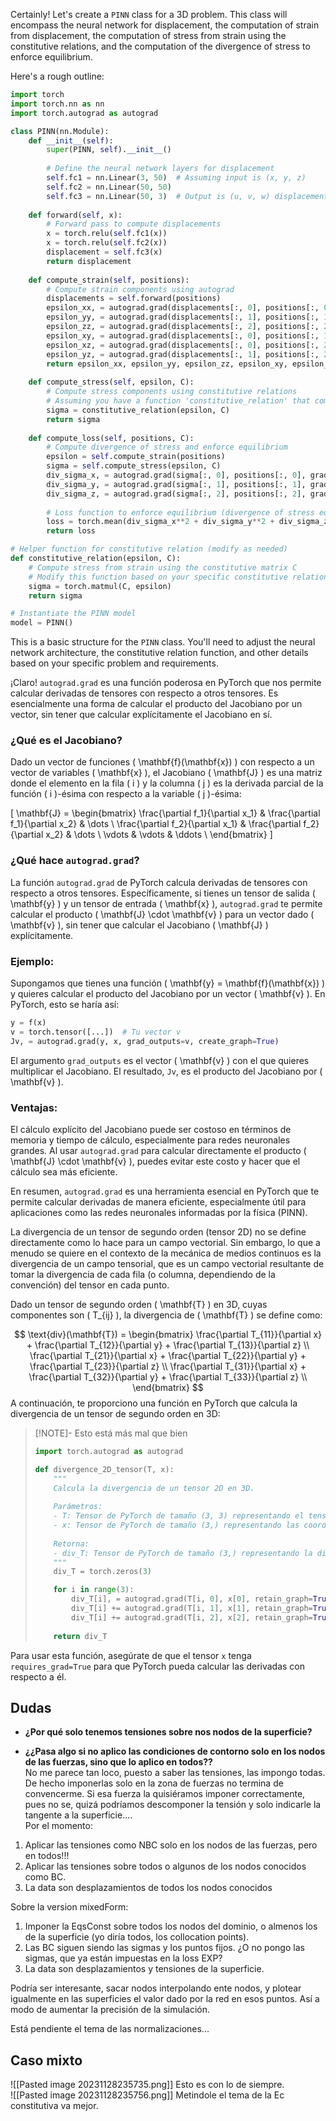 Certainly! Let's create a `PINN` class for a 3D problem. This class will encompass the neural network for displacement, the computation of strain from displacement, the computation of stress from strain using the constitutive relations, and the computation of the divergence of stress to enforce equilibrium.

Here's a rough outline:

```python
import torch
import torch.nn as nn
import torch.autograd as autograd

class PINN(nn.Module):
    def __init__(self):
        super(PINN, self).__init__()
        
        # Define the neural network layers for displacement
        self.fc1 = nn.Linear(3, 50)  # Assuming input is (x, y, z)
        self.fc2 = nn.Linear(50, 50)
        self.fc3 = nn.Linear(50, 3)  # Output is (u, v, w) displacements
        
    def forward(self, x):
        # Forward pass to compute displacements
        x = torch.relu(self.fc1(x))
        x = torch.relu(self.fc2(x))
        displacement = self.fc3(x)
        return displacement
    
    def compute_strain(self, positions):
        # Compute strain components using autograd
        displacements = self.forward(positions)
        epsilon_xx, = autograd.grad(displacements[:, 0], positions[:, 0], grad_outputs=torch.ones_like(displacements[:, 0]), create_graph=True)
        epsilon_yy, = autograd.grad(displacements[:, 1], positions[:, 1], grad_outputs=torch.ones_like(displacements[:, 1]), create_graph=True)
        epsilon_zz, = autograd.grad(displacements[:, 2], positions[:, 2], grad_outputs=torch.ones_like(displacements[:, 2]), create_graph=True)
        epsilon_xy, = autograd.grad(displacements[:, 0], positions[:, 1], grad_outputs=torch.ones_like(displacements[:, 0]), create_graph=True)
        epsilon_xz, = autograd.grad(displacements[:, 0], positions[:, 2], grad_outputs=torch.ones_like(displacements[:, 0]), create_graph=True)
        epsilon_yz, = autograd.grad(displacements[:, 1], positions[:, 2], grad_outputs=torch.ones_like(displacements[:, 1]), create_graph=True)
        return epsilon_xx, epsilon_yy, epsilon_zz, epsilon_xy, epsilon_xz, epsilon_yz
    
    def compute_stress(self, epsilon, C):
        # Compute stress components using constitutive relations
        # Assuming you have a function 'constitutive_relation' that computes stress from strain
        sigma = constitutive_relation(epsilon, C)
        return sigma
    
    def compute_loss(self, positions, C):
        # Compute divergence of stress and enforce equilibrium
        epsilon = self.compute_strain(positions)
        sigma = self.compute_stress(epsilon, C)
        div_sigma_x, = autograd.grad(sigma[:, 0], positions[:, 0], grad_outputs=torch.ones_like(sigma[:, 0]), create_graph=True)
        div_sigma_y, = autograd.grad(sigma[:, 1], positions[:, 1], grad_outputs=torch.ones_like(sigma[:, 1]), create_graph=True)
        div_sigma_z, = autograd.grad(sigma[:, 2], positions[:, 2], grad_outputs=torch.ones_like(sigma[:, 2]), create_graph=True)
        
        # Loss function to enforce equilibrium (divergence of stress equals zero)
        loss = torch.mean(div_sigma_x**2 + div_sigma_y**2 + div_sigma_z**2)
        return loss

# Helper function for constitutive relation (modify as needed)
def constitutive_relation(epsilon, C):
    # Compute stress from strain using the constitutive matrix C
    # Modify this function based on your specific constitutive relations
    sigma = torch.matmul(C, epsilon)
    return sigma

# Instantiate the PINN model
model = PINN()
```

This is a basic structure for the `PINN` class. You'll need to adjust the neural network architecture, the constitutive relation function, and other details based on your specific problem and requirements.


¡Claro! `autograd.grad` es una función poderosa en PyTorch que nos permite calcular derivadas de tensores con respecto a otros tensores. Es esencialmente una forma de calcular el producto del Jacobiano por un vector, sin tener que calcular explícitamente el Jacobiano en sí.

### ¿Qué es el Jacobiano?

Dado un vector de funciones \( \mathbf{f}(\mathbf{x}) \) con respecto a un vector de variables \( \mathbf{x} \), el Jacobiano \( \mathbf{J} \) es una matriz donde el elemento en la fila \( i \) y la columna \( j \) es la derivada parcial de la función \( i \)-ésima con respecto a la variable \( j \)-ésima:

\[
\mathbf{J} = \begin{bmatrix}
\frac{\partial f_1}{\partial x_1} & \frac{\partial f_1}{\partial x_2} & \dots \\
\frac{\partial f_2}{\partial x_1} & \frac{\partial f_2}{\partial x_2} & \dots \\
\vdots & \vdots & \ddots \\
\end{bmatrix}
\]

### ¿Qué hace `autograd.grad`?

La función `autograd.grad` de PyTorch calcula derivadas de tensores con respecto a otros tensores. Específicamente, si tienes un tensor de salida \( \mathbf{y} \) y un tensor de entrada \( \mathbf{x} \), `autograd.grad` te permite calcular el producto \( \mathbf{J} \cdot \mathbf{v} \) para un vector dado \( \mathbf{v} \), sin tener que calcular el Jacobiano \( \mathbf{J} \) explícitamente.

### Ejemplo:

Supongamos que tienes una función \( \mathbf{y} = \mathbf{f}(\mathbf{x}) \) y quieres calcular el producto del Jacobiano por un vector \( \mathbf{v} \). En PyTorch, esto se haría así:

```python
y = f(x)
v = torch.tensor([...])  # Tu vector v
Jv, = autograd.grad(y, x, grad_outputs=v, create_graph=True)
```

El argumento `grad_outputs` es el vector \( \mathbf{v} \) con el que quieres multiplicar el Jacobiano. El resultado, `Jv`, es el producto del Jacobiano por \( \mathbf{v} \).

### Ventajas:

El cálculo explícito del Jacobiano puede ser costoso en términos de memoria y tiempo de cálculo, especialmente para redes neuronales grandes. Al usar `autograd.grad` para calcular directamente el producto \( \mathbf{J} \cdot \mathbf{v} \), puedes evitar este costo y hacer que el cálculo sea más eficiente.

En resumen, `autograd.grad` es una herramienta esencial en PyTorch que te permite calcular derivadas de manera eficiente, especialmente útil para aplicaciones como las redes neuronales informadas por la física (PINN). 

La divergencia de un tensor de segundo orden (tensor 2D) no se define directamente como lo hace para un campo vectorial. Sin embargo, lo que a menudo se quiere en el contexto de la mecánica de medios continuos es la divergencia de un campo tensorial, que es un campo vectorial resultante de tomar la divergencia de cada fila (o columna, dependiendo de la convención) del tensor en cada punto.

Dado un tensor de segundo orden \( \mathbf{T} \) en 3D, cuyas componentes son \( T_{ij} \), la divergencia de \( \mathbf{T} \) se define como:

$$
\text{div}(\mathbf{T}) = \begin{bmatrix}
\frac{\partial T_{11}}{\partial x} + \frac{\partial T_{12}}{\partial y} + \frac{\partial T_{13}}{\partial z} \\
\frac{\partial T_{21}}{\partial x} + \frac{\partial T_{22}}{\partial y} + \frac{\partial T_{23}}{\partial z} \\
\frac{\partial T_{31}}{\partial x} + \frac{\partial T_{32}}{\partial y} + \frac{\partial T_{33}}{\partial z} \\
\end{bmatrix}
$$
A continuación, te proporciono una función en PyTorch que calcula la divergencia de un tensor de segundo orden en 3D:

> [!NOTE]-  Esto está más mal que bien
> ```python
> import torch.autograd as autograd
> 
> def divergence_2D_tensor(T, x):
>     """
>     Calcula la divergencia de un tensor 2D en 3D.
>  
>     Parámetros:
>     - T: Tensor de PyTorch de tamaño (3, 3) representando el tensor 2D.
>     - x: Tensor de PyTorch de tamaño (3,) representando las coordenadas (x, y, z).
>  
>     Retorna:
>     - div_T: Tensor de PyTorch de tamaño (3,) representando la divergencia del tensor T.
>     """
>     div_T = torch.zeros(3)
> 
>     for i in range(3):
>         div_T[i], = autograd.grad(T[i, 0], x[0], retain_graph=True, create_graph=True)
>         div_T[i] += autograd.grad(T[i, 1], x[1], retain_graph=True, create_graph=True)[0]
>         div_T[i] += autograd.grad(T[i, 2], x[2], retain_graph=True, create_graph=True)[0]
>  
>     return div_T
> ```
> 

Para usar esta función, asegúrate de que el tensor `x` tenga `requires_grad=True` para que PyTorch pueda calcular las derivadas con respecto a él.


## Dudas  

- **¿Por qué solo tenemos tensiones sobre nos nodos de la superficie?**   

- **¿¿Pasa algo si no aplico las condiciones de contorno solo en los nodos de las fuerzas, sino que lo aplico en todos??**    
No me parece tan loco, puesto a saber las tensiones, las impongo todas. De hecho imponerlas solo en la zona de fuerzas no termina de convencerme. Si esa fuerza la quisiéramos imponer correctamente, pues no se, quizá podríamos descomponer la tensión y solo indicarle la tangente a la superficie....  
Por el momento:  
1. Aplicar las tensiones como NBC solo en los nodos de las fuerzas, pero en todos!!!
2. Aplicar las tensiones sobre todos o algunos de los nodos conocidos como BC.
3. La data son desplazamientos de todos los nodos conocidos

Sobre la version mixedForm:  
1. Imponer la EqsConst sobre todos los nodos del dominio, o almenos los de la superficie (yo diría todos, los collocation points).
2. Las BC siguen siendo las sigmas y los puntos fijos. ¿O no pongo las sigmas, que ya están impuestas en la loss EXP?
3. La data son desplazamientos y tensiones de la superficie. 

Podría ser interesante, sacar nodos interpolando ente nodos, y plotear igualmente en las superficies el valor dado por la red en esos puntos. Así a modo de aumentar la precisión de la simulación.    

Está pendiente el tema de las normalizaciones... 



## Caso mixto   
![[Pasted image 20231128235735.png]]  Esto es con lo de siempre.   
![[Pasted image 20231128235756.png]] Metindole el tema de la Ec constitutiva va mejor.